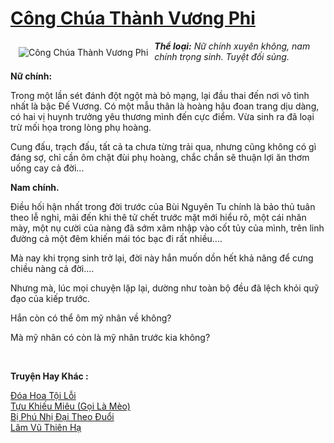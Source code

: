 <a href="https://utruyen.com/truyen/cong-chua-thanh-vuong-phi/16305/" title="Công Chúa Thành Vương Phi"><h1>Công Chúa Thành Vương Phi</h1></a><div style="display:table"><img align="right" style="float: left; padding: 10px;" src="https://utruyen.com/images/story/200x260/cong-chua-thanh-vuong-phi.jpg" alt="Công Chúa Thành Vương Phi"><b><i>Thể loại:</i></b><i> Nữ chính xuyên không, nam chính trọng sinh. Tuyệt đối sủng.<p></p></i><b>Nữ chính: </b><p></p>Trong một lần sét đánh đột ngột mà bỏ mạng, lại đầu thai đến nơi vô tình nhất là bậc Đế Vương. Có một mẫu thân là hoàng hậu đoan trang dịu dàng, có hai vị huynh trưởng yêu thương mình đến cực điểm. Vừa sinh ra đã loại trừ mối họa trong lòng phụ hoàng.<p></p>Cung đấu, trạch đấu, tất cả ta chưa từng trải qua, nhưng cũng không có gì đáng sợ, chỉ cần ôm chặt đùi phụ hoàng, chắc chắn sẽ thuận lợi ăn thơm uống cay cả đời...<p></p><b>Nam chính.</b><p></p>Điều hối hận nhất trong đời trước của Bùi Nguyên Tu chính là bảo thủ tuân theo lễ nghi, mãi đến khi thê tử chết trước mặt mới hiểu rõ, một cái nhăn mày, một nụ cười của nàng đã sớm xâm nhập vào cốt tủy của mình, trên linh đường cả một đêm khiến mái tóc bạc đi rất nhiều....<p></p>Mà nay khi trọng sinh trở lại, đời này hắn muốn dồn hết khả năng để cưng chiều nàng cả đời....<p></p>Nhưng mà, lúc mọi chuyện lặp lại, dường như toàn bộ đều đã lệch khỏi quỹ đạo của kiếp trước.<p></p>Hắn còn có thể ôm mỹ nhân về không?<p></p>Mà mỹ nhân có còn là mỹ nhân trước kia không?<i><p></p></i></div><p><br><b>Truyện Hay Khác :</b></p><a href="https://utruyen.com/truyen/doa-hoa-toi-loi/17351/" alt="Đóa Hoa Tội Lỗi">Đóa Hoa Tội Lỗi</a><br/><a href="https://github.com/quanluxury/ngontinhhot/tree/master/truyenhay/19523/" alt="Tựu Khiếu Miêu (Gọi Là Mèo)">Tựu Khiếu Miêu (Gọi Là Mèo)</a><br/><a href="https://truyenngontinhay.wordpress.com/2019/10/03/bi-phu-nhi-dai-theo-duoi/" alt="Bị Phú Nhị Đại Theo Đuổi">Bị Phú Nhị Đại Theo Đuổi</a><br/><a href="https://github.com/quanluxury/ngontinhhot/tree/master/truyenhay/19114/" alt="Lâm Vũ Thiên Hạ">Lâm Vũ Thiên Hạ</a><br/>